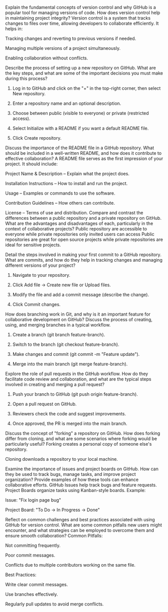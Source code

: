 Explain the fundamental concepts of version control and why GitHub is a popular tool for managing versions of code. How does version control help in maintaining project integrity?
Version control is a system that tracks changes to files over time, allowing developers to collaborate efficiently. It helps in:

Tracking changes and reverting to previous versions if needed.

Managing multiple versions of a project simultaneously.

Enabling collaboration without conflicts.

Describe the process of setting up a new repository on GitHub. What are the key steps, and what are some of the important decisions you must make during this process?
1. Log in to GitHub and click on the "+" in the top-right corner, then select New repository.


2. Enter a repository name and an optional description.


3. Choose between public (visible to everyone) or private (restricted access).


4. Select Initialize with a README if you want a default README file.


5. Click Create repository.

Discuss the importance of the README file in a GitHub repository. What should be included in a well-written README, and how does it contribute to effective collaboration?
A README file serves as the first impression of your project. It should include:

Project Name & Description – Explain what the project does.

Installation Instructions – How to install and run the project.

Usage – Examples or commands to use the software.

Contribution Guidelines – How others can contribute.

License – Terms of use and distribution.
Compare and contrast the differences between a public repository and a private repository on GitHub. What are the advantages and disadvantages of each, particularly in the context of collaborative projects?
Public repository are accessible to everyone while private repositories only invited users can access
Public repositories are great for open source projects while private repositories are ideal for sensitive projects.

Detail the steps involved in making your first commit to a GitHub repository. What are commits, and how do they help in tracking changes and managing different versions of your project?
1. Navigate to your repository.

2. Click Add file → Create new file or Upload files.

3. Modify the file and add a commit message (describe the change).

4. Click Commit changes.

How does branching work in Git, and why is it an important feature for collaborative development on GitHub? Discuss the process of creating, using, and merging branches in a typical workflow.
1. Create a branch (git branch feature-branch).


2. Switch to the branch (git checkout feature-branch).


3. Make changes and commit (git commit -m "Feature update").


4. Merge into the main branch (git merge feature-branch).

Explore the role of pull requests in the GitHub workflow. How do they facilitate code review and collaboration, and what are the typical steps involved in creating and merging a pull request?

1. Push your branch to GitHub (git push origin feature-branch).


2. Open a pull request on GitHub.


3. Reviewers check the code and suggest improvements.

4. Once approved, the PR is merged into the main branch.

Discuss the concept of "forking" a repository on GitHub. How does forking differ from cloning, and what are some scenarios where forking would be particularly useful?
Forking creates a personal copy of someone else's repository.

Cloning downloads a repository to your local machine.

Examine the importance of issues and project boards on GitHub. How can they be used to track bugs, manage tasks, and improve project organization? Provide examples of how these tools can enhance collaborative efforts.
GitHub Issues help track bugs and feature requests.
Project Boards organize tasks using Kanban-style boards.
Example:

Issue: "Fix login page bug"

Project Board: "To Do → In Progress → Done"

Reflect on common challenges and best practices associated with using GitHub for version control. What are some common pitfalls new users might encounter, and what strategies can be employed to overcome them and ensure smooth collaboration?
Common Pitfalls:

Not committing frequently.

Poor commit messages.

Conflicts due to multiple contributors working on the same file.


Best Practices:

Write clear commit messages.

Use branches effectively.

Regularly pull updates to avoid merge conflicts.
